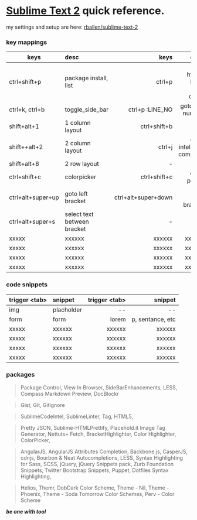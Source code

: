 [Sublime Text 2](http://www.sublimetext.com/2) quick reference.
=======================================
my settings and setup are here: [rballen/sublime-text-2](https://github.com/rballen/sublime-text-2)

### key mappings 

| keys          | desc          |  keys    |      desc|
| ------------- |:------------- | --------:| --------:|
|ctrl+shift+p     | package install, list |ctrl+p    | '#' in html 4 DOM drop down|
|ctrl+k, ctrl+b   | toggle_side_bar       | ctrl+p :LINE_NO     | goto line number|
|shift+alt+1      | 1 column layout       | ctrl+shift+b	 | build|
|shift++alt+2     | 2 column layout       |ctrl+j         | code intel auto complete|
|shift+alt+8      | 2 row layout          |	   -      |	     -        |
|ctrl+shift+c      | colorpicker          |ctrl+shift+c	| color picker|
|ctrl+alt+super+up | goto left bracket   |ctrl+alt+super+down | goto right bracket|
|ctrl+alt+super+s  | select text between bracket|	  -        |	 -            |
|xxxxx           | xxxxxx  |  xxxxxx     |  xxxxxx |
|xxxxx  		 | xxxxxx  |  xxxxxx     |  xxxxxx |
|xxxxx           | xxxxxx  |  xxxxxx     |  xxxxxx |
|xxxxx  		 | xxxxxx  |  xxxxxx     |  xxxxxx |

### code snippets

| trigger &lt;tab&gt;     | snippet   |  trigger &lt;tab&gt;  |   snippet|
| ---------- |:---------- | --------:| --------:|
|img      | placholder   | -- | --	 |
|form     |  form        | lorem   | p, sentance, etc |	
|xxxxx    | xxxxxx       |  xxxxxx |  xxxxxx |
|xxxxx    | xxxxxx       |  xxxxxx |  xxxxxx |
|xxxxx    | xxxxxx       |  xxxxxx |  xxxxxx |
|xxxxx    | xxxxxx       |  xxxxxx |  xxxxxx |


### packages
>Package Control, View In Browser, SideBarEnhancements,  LESS, Compass 
>Markdown Preview, DocBlockr

>Gist, Git, Gitignore

>SublimeCodeIntel, SublimeLinter, Tag, HTML5, 

>Pretty JSON, Sublime-HTMLPrettify, Placehold.it Image Tag Generator,
>Nettuts+ Fetch, BracketHighlighter, Color Highlighter, ColorPicker,

>AngularJS, AngularJS Attributes Completion, 
>Backbone.js, 
>CasperJS, cdnjs,
>Bourbon & Neat Autocompletions, LESS, Syntax Highlighting for Sass, SCSS,
>jQuery, jQuery Snippets pack,
>Zurb Foundation Snippets, Twitter Bootstrap Snippets,
>Puppet, Dotfiles Syntax Highlighting,

>Helios, Themr, DobDark Color Scheme, Theme - Nil, Theme - Phoenix, Theme - Soda
>Tomorrow Color Schemes, Perv - Color Scheme


___be one with tool___